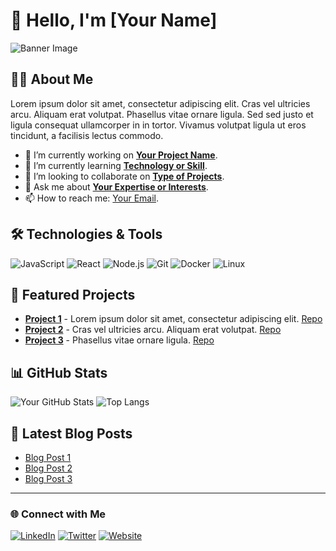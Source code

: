 # 👋 Hello, I'm [Your Name]

![Banner Image](https://via.placeholder.com/1200x300)

## 👨‍💻 About Me

Lorem ipsum dolor sit amet, consectetur adipiscing elit. Cras vel ultricies arcu. Aliquam erat volutpat. Phasellus vitae ornare ligula. Sed sed justo et ligula consequat ullamcorper in in tortor. Vivamus volutpat ligula ut eros tincidunt, a facilisis lectus commodo.

- 🔭 I’m currently working on **[Your Project Name](#)**.
- 🌱 I’m currently learning **[Technology or Skill](#)**.
- 👯 I’m looking to collaborate on **[Type of Projects](#)**.
- 💬 Ask me about **[Your Expertise or Interests](#)**.
- 📫 How to reach me: [Your Email](mailto:youremail@example.com).

## 🛠️ Technologies & Tools

![JavaScript](https://img.shields.io/badge/-JavaScript-F7DF1E?logo=javascript&logoColor=black&style=flat-square)
![React](https://img.shields.io/badge/-React-61DAFB?logo=react&logoColor=black&style=flat-square)
![Node.js](https://img.shields.io/badge/-Node.js-339933?logo=node.js&logoColor=white&style=flat-square)
![Git](https://img.shields.io/badge/-Git-F05032?logo=git&logoColor=white&style=flat-square)
![Docker](https://img.shields.io/badge/-Docker-2496ED?logo=docker&logoColor=white&style=flat-square)
![Linux](https://img.shields.io/badge/-Linux-FCC624?logo=linux&logoColor=black&style=flat-square)

## 🌟 Featured Projects

- **[Project 1](#)** - Lorem ipsum dolor sit amet, consectetur adipiscing elit. [Repo](#)
- **[Project 2](#)** - Cras vel ultricies arcu. Aliquam erat volutpat. [Repo](#)
- **[Project 3](#)** - Phasellus vitae ornare ligula. [Repo](#)

## 📊 GitHub Stats

![Your GitHub Stats](https://github-readme-stats.vercel.app/api?username=YourUsername&show_icons=true&hide_border=true&count_private=true&include_all_commits=true&theme=radical)
![Top Langs](https://github-readme-stats.vercel.app/api/top-langs/?username=YourUsername&layout=compact&hide_border=true&theme=radical)

## 📝 Latest Blog Posts

- [Blog Post 1](#)
- [Blog Post 2](#)
- [Blog Post 3](#)

---

### 🌐 Connect with Me

[![LinkedIn](https://img.shields.io/badge/-LinkedIn-0077B5?logo=linkedin&logoColor=white&style=flat-square)](https://www.linkedin.com/in/YourProfile)
[![Twitter](https://img.shields.io/badge/-Twitter-1DA1F2?logo=twitter&logoColor=white&style=flat-square)](https://twitter.com/YourProfile)
[![Website](https://img.shields.io/badge/-Website-FF7139?logo=firefox&logoColor=white&style=flat-square)](https://yourwebsite.com)

